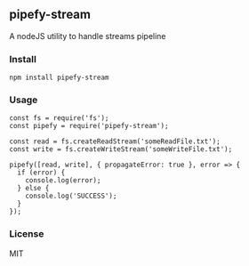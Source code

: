 ## pipefy-stream

A nodeJS utility to handle streams pipeline

### Install

```
npm install pipefy-stream
```

### Usage

```
const fs = require('fs');
const pipefy = require('pipefy-stream');

const read = fs.createReadStream('someReadFile.txt');
const write = fs.createWriteStream('someWriteFile.txt');

pipefy([read, write], { propagateError: true }, error => {
  if (error) {
    console.log(error);
  } else {
    console.log('SUCCESS');
  }
});

```

### License

MIT
